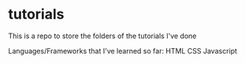 # tutorials
This is a repo to store the folders of the tutorials I've done

Languages/Frameworks that I've learned so far:
HTML
CSS
Javascript
